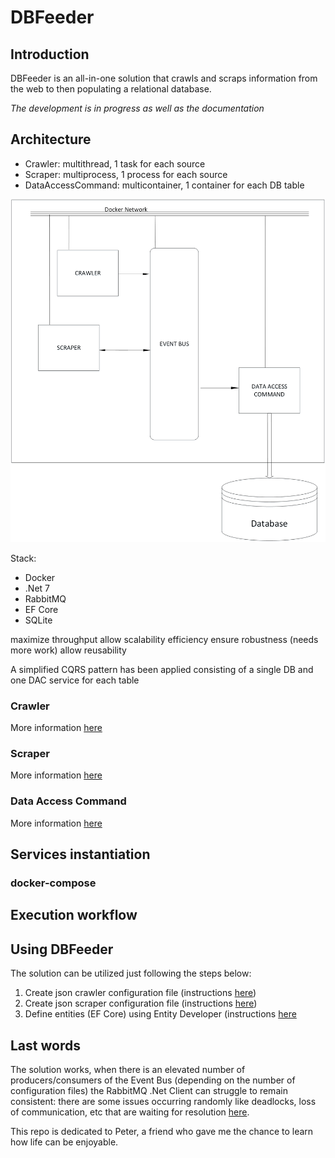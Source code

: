 # DBFeeder

## Introduction

DBFeeder is an all-in-one solution that crawls and scraps information from the web to then populating a relational database.

_The development is in progress as well as the documentation_

## Architecture

- Crawler: multithread, 1 task for each source
- Scraper: multiprocess, 1 process for each source
- DataAccessCommand: multicontainer, 1 container for each DB table

![image](https://github.com/dapalex/DBFeeder/blob/main/Docs/DBFeeder%20Architecture.png)

Stack:
- Docker
- .Net 7
- RabbitMQ
- EF Core
- SQLite

maximize throughput
allow scalability
efficiency
ensure robustness (needs more work)
allow reusability

A simplified CQRS pattern has been applied consisting of a single DB and one DAC service for each table


### Crawler

More information [here](https://github.com/dapalex/DBFeeder/CrawlerService)

### Scraper

More information [here](https://github.com/dapalex/DBFeeder/ScraperService)

### Data Access Command

More information [here](https://github.com/dapalex/DBFeeder/DACService)

## Services instantiation

### docker-compose


## Execution workflow

## Using DBFeeder

The solution can be utilized just following the steps below:

1) Create json crawler configuration file (instructions [here](https://github.com/dapalex/DBFeeder/CrawlerService/configs/README.md))
2) Create json scraper configuration file (instructions [here](https://github.com/dapalex/DBFeeder/ScraperService/configs/README.md))
3) Define entities (EF Core) using Entity Developer (instructions [here]((https://github.com/dapalex/DBFeeder/DBFeederEntity/README.md))


## Last words

The solution works, when there is an elevated number of producers/consumers of the Event Bus (depending on the number of configuration files) the RabbitMQ .Net Client can struggle to remain consistent:
there are some issues occurring randomly like deadlocks, loss of communication, etc that are waiting for resolution [here](https://soiaofioe).

This repo is dedicated to Peter, a friend who gave me the chance to learn how life can be enjoyable.
